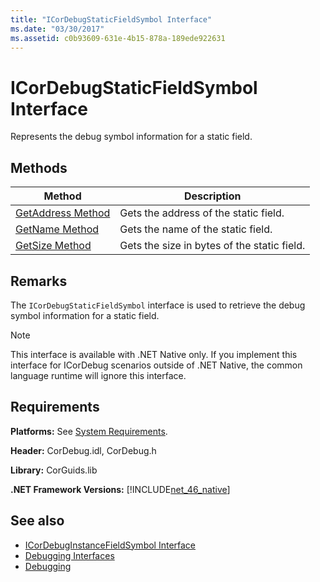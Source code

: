 ```yaml
---
title: "ICorDebugStaticFieldSymbol Interface"
ms.date: "03/30/2017"
ms.assetid: c0b93609-631e-4b15-878a-189ede922631
---
```

# ICorDebugStaticFieldSymbol Interface
Represents the debug symbol information for a static field.  
  
## Methods  
  
|Method|Description|  
|------------|-----------------|  
|[GetAddress Method](../../../../docs/framework/unmanaged-api/debugging/icordebugstaticfieldsymbol-getaddress-method.md)|Gets the address of the static field.|  
|[GetName Method](../../../../docs/framework/unmanaged-api/debugging/icordebugstaticfieldsymbol-getname-method.md)|Gets the name of the static field.|  
|[GetSize Method](../../../../docs/framework/unmanaged-api/debugging/icordebugstaticfieldsymbol-getsize-method.md)|Gets the size in bytes of the static field.|  
  
## Remarks  
 The `ICorDebugStaticFieldSymbol` interface is used to retrieve the debug symbol information for a static field.  
  
> [!NOTE]
> This interface is available with .NET Native only. If you implement this interface for ICorDebug scenarios outside of .NET Native, the common language runtime will ignore this interface.  
  
## Requirements  
 **Platforms:** See [System Requirements](../../../../docs/framework/get-started/system-requirements.md).  
  
 **Header:** CorDebug.idl, CorDebug.h  
  
 **Library:** CorGuids.lib  
  
 **.NET Framework Versions:** [!INCLUDE[net_46_native](../../../../includes/net-46-native-md.md)]  
  
## See also

- [ICorDebugInstanceFieldSymbol Interface](../../../../docs/framework/unmanaged-api/debugging/icordebuginstancefieldsymbol-interface.md)
- [Debugging Interfaces](../../../../docs/framework/unmanaged-api/debugging/debugging-interfaces.md)
- [Debugging](../../../../docs/framework/unmanaged-api/debugging/index.md)
